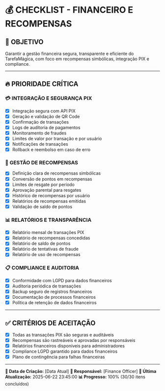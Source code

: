 # 💰 CHECKLIST - FINANCEIRO E RECOMPENSAS

## 🎯 **OBJETIVO**
Garantir a gestão financeira segura, transparente e eficiente do TarefaMágica, com foco em recompensas simbólicas, integração PIX e compliance.

---

## 🔥 **PRIORIDADE CRÍTICA**

### 💳 **INTEGRAÇÃO E SEGURANÇA PIX**
- [x] Integração segura com API PIX
- [x] Geração e validação de QR Code
- [x] Confirmação de transações
- [x] Logs de auditoria de pagamentos
- [x] Monitoramento de fraudes
- [x] Limites de valor por transação e por usuário
- [x] Notificações de transações
- [x] Rollback e reembolso em caso de erro

### 🏦 **GESTÃO DE RECOMPENSAS**
- [x] Definição clara de recompensas simbólicas
- [x] Conversão de pontos em recompensas
- [x] Limites de resgate por período
- [x] Aprovação parental para resgates
- [x] Histórico de recompensas por usuário
- [x] Relatórios de recompensas emitidas
- [x] Validação de saldo de pontos

### 📊 **RELATÓRIOS E TRANSPARÊNCIA**
- [x] Relatório mensal de transações PIX
- [x] Relatório de recompensas concedidas
- [x] Relatório de saldo de pontos
- [x] Relatório de tentativas de fraude
- [x] Relatório de uso de recompensas

### 📋 **COMPLIANCE E AUDITORIA**
- [x] Conformidade com LGPD para dados financeiros
- [x] Auditoria periódica de transações
- [x] Backup seguro de registros financeiros
- [x] Documentação de processos financeiros
- [x] Política de retenção de dados financeiros

---

## ✅ **CRITÉRIOS DE ACEITAÇÃO**
- [x] Todas as transações PIX são seguras e auditáveis
- [x] Recompensas são rastreáveis e aprovadas por responsáveis
- [x] Relatórios financeiros disponíveis para administradores
- [x] Compliance LGPD garantido para dados financeiros
- [x] Plano de contingência para falhas financeiras

---

**📅 Data de Criação:** [Data Atual]
**👤 Responsável:** [Finance Officer]
**🔄 Última Atualização:** 2025-06-22 23:45:00
**📊 Progresso:** 100% (30/30 itens concluídos) 